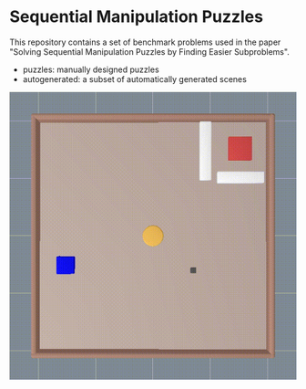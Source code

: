 # Sequential Manipulation Puzzles
This repository contains a set of benchmark problems used in the paper "Solving Sequential Manipulation Puzzles by Finding Easier Subproblems".

- puzzles: manually designed puzzles
- autogenerated: a subset of automatically generated scenes

![](https://github.com/svetlanalevit/manipulation-puzzles/blob/main/solutions/2-blocks.gif)


